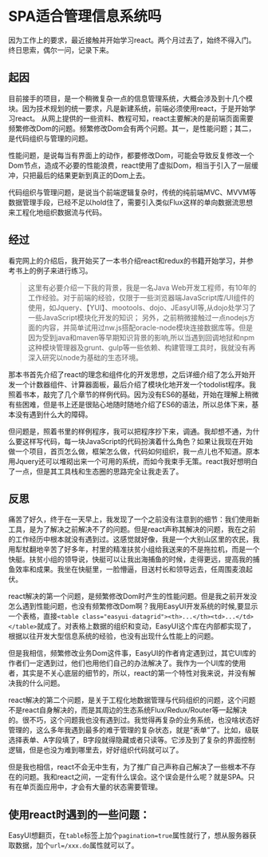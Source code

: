 # SPA适合管理信息系统吗
因为工作上的要求，最近接触并开始学习react。两个月过去了，始终不得入门。终日思索，偶尔一问，记录下来。
## 起因
目前接手的项目，是一个稍微复杂一点的信息管理系统，大概会涉及到十几个模块。因为技术规划的统一要求，凡是新建系统，前端必须使用react，于是开始学习react。 
从网上提供的一些资料、教程可知，react主要解决的是前端页面需要频繁修改Dom的问题。频繁修改Dom会有两个问题。其一，是性能问题；其二，是代码组织与管理的问题。

性能问题，是说每当有界面上的动作，都要修改Dom，可能会导致反复修改一个Dom节点，造成不必要的性能浪费，react使用了虚拟Dom，相当于引入了一层缓冲，只把最后的结果更新到真正的Dom上去。

代码组织与管理问题，是说当个前端逻辑复杂时，传统的纯前端MVC、MVVM等数据管理手段，已经不足以hold住了，需要引入类似Flux这样的单向数据流思想来工程化地组织数据流与代码。

## 经过

看完网上的介绍后，我开始买了一本书介绍react和redux的书籍开始学习，并参考书上的例子来进行练习。

>这里有必要介绍一下我的背景，我是一名Java Web开发工程师，有10年的工作经验。对于前端的经验，仅限于一些浏览器端JavaScript库/UI组件的使用，如Jquery、【YUI】、mootools、dojo、JEasyUI等,从dojo处学习了一些JavaScript模块化开发的知识；
>另外，之前稍微接触过一点nodejs方面的内容，并简单试用过nw.js搭配oracle-node模块连接数据库等。但是因为受到java和maven等早期知识背景的影响,所以当遇到回调地狱和npm这种模块管理器及grunt、gulp等一些依赖、构建管理工具时，我就没有再深入研究以node为基础的生态环境。

那本书首先介绍了react的理念和组件化的开发思想，之后详细介绍了怎么开始开发一个计数器组件、计算器面板，最后介绍了模块化地开发一个todolist程序。我照着书本，敲完了几个章节的样例代码。因为没有ES6的基础，开始在理解上稍微有些困难，但是书上还是很贴心地随时随地介绍了ES6的语法，所以总体下来，基本没有遇到什么大的障碍。

但问题是，照着书里的样例程序，我可以把程序抄下来，调通。我却想不通，为什么要这样写代码，每一块JavaScript的代码扮演着什么角色？如果让我现在开始做一个项目，首页怎么做，框架怎么做，代码如何组织，我一点儿也不知道。原本用Jquery还可以堆砌出来一个可用的系统，而如今我束手无策。react我好想明白了一点，但是其工具栈和生态圈的思路完全让我走丢了。

## 反思

痛苦了好久，终于在一天早上，我发现了一个之前没有注意到的细节：我们使用新工具，是为了解决之前解决不了的问题。但是react声称其解决的问题，我在之前的工作经历中根本就没有遇到过。这感觉就好像，我是一个大别山区里的农民，我用犁杖翻地辛苦了好多年，村里的精准扶贫小组给我送来的不是拖拉机，而是一个快艇。扶贫小组的领导说，快艇可以让我出海捕鱼的时候，走得更远，提高我的捕鱼效率和成果。我坐在快艇里，一脸懵逼，目送村长和领导远去，任周围麦浪起伏。

react解决的第一个问题，是频繁修改Dom时产生的性能问题。但是我之前开发没怎么遇到性能问题，也没有频繁修改Dom啊？我用EasyUI开发系统的时候,要显示一个表格，直接`<table class="easyui-datagrid"><th>...</th><td>...</td></table>`就成了。对表格上数据的组织和变动，EasyUI这个库在内部都实现了，根据以往开发大型信息系统的经验，也没有出现什么性能上的问题。

但是我相信，频繁修改业务Dom这件事，EasyUI的作者肯定遇到过，其它UI库的作者们一定遇到过，他们也用他们自己的办法解决了。我作为一个UI库的使用者，其实是不关心底层的细节的，所以，react的第一个特性对我来说，并没有解决我的什么问题。

react解决的第二个问题，是关于工程化地数据管理与代码组织的问题，这个问题不是react自身解决的，而是其周边的生态系统Flux/Redux/Router等一起解决的。很不巧，这个问题我也没有遇到过。我觉得再复杂的业务系统，也没啥状态好管理的，这么多年我遇到最多的难于管理的复杂状态，就是“表单”了。比如，级联选择表单、A字段填了，B字段就得隐藏或者只读等。它涉及到了复杂的界面控制逻辑，但是也没为难到哪里去，好好组织代码就可以了。

但是我也相信，react不会无中生有，为了推广自己声称自己解决了一些根本不存在的问题。我和react之间，一定有什么误会。这个误会是什么呢？就是SPA。只有在单页面应用中，才会有大量的状态需要管理。
 
## 使用react时遇到的一些问题：
EasyUI想翻页，在`table`标签上加个`pagination=true`属性就行了，想从服务器获取数据，加个`url=/xxx.do`属性就可以了。
